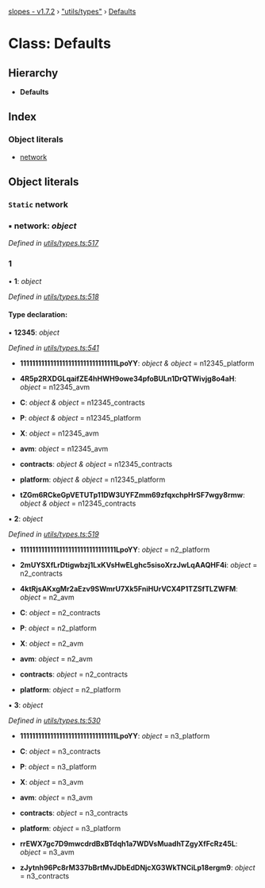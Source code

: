 [slopes - v1.7.2](../README.md) › ["utils/types"](../modules/_utils_types_.md) › [Defaults](_utils_types_.defaults.md)

# Class: Defaults

## Hierarchy

* **Defaults**

## Index

### Object literals

* [network](_utils_types_.defaults.md#static-network)

## Object literals

### `Static` network

### ▪ **network**: *object*

*Defined in [utils/types.ts:517](https://github.com/ava-labs/slopes/blob/ba50532/src/utils/types.ts#L517)*

###  1

• **1**: *object*

*Defined in [utils/types.ts:518](https://github.com/ava-labs/slopes/blob/ba50532/src/utils/types.ts#L518)*

#### Type declaration:

▪ **12345**: *object*

*Defined in [utils/types.ts:541](https://github.com/ava-labs/slopes/blob/ba50532/src/utils/types.ts#L541)*

* **11111111111111111111111111111111LpoYY**: *object & object* =  n12345_platform

* **4R5p2RXDGLqaifZE4hHWH9owe34pfoBULn1DrQTWivjg8o4aH**: *object* =  n12345_avm

* **C**: *object & object* =  n12345_contracts

* **P**: *object & object* =  n12345_platform

* **X**: *object* =  n12345_avm

* **avm**: *object* =  n12345_avm

* **contracts**: *object & object* =  n12345_contracts

* **platform**: *object & object* =  n12345_platform

* **tZGm6RCkeGpVETUTp11DW3UYFZmm69zfqxchpHrSF7wgy8rmw**: *object & object* =  n12345_contracts

▪ **2**: *object*

*Defined in [utils/types.ts:519](https://github.com/ava-labs/slopes/blob/ba50532/src/utils/types.ts#L519)*

* **11111111111111111111111111111111LpoYY**: *object* =  n2_platform

* **2mUYSXfLrDtigwbzj1LxKVsHwELghc5sisoXrzJwLqAAQHF4i**: *object* =  n2_contracts

* **4ktRjsAKxgMr2aEzv9SWmrU7Xk5FniHUrVCX4P1TZSfTLZWFM**: *object* =  n2_avm

* **C**: *object* =  n2_contracts

* **P**: *object* =  n2_platform

* **X**: *object* =  n2_avm

* **avm**: *object* =  n2_avm

* **contracts**: *object* =  n2_contracts

* **platform**: *object* =  n2_platform

▪ **3**: *object*

*Defined in [utils/types.ts:530](https://github.com/ava-labs/slopes/blob/ba50532/src/utils/types.ts#L530)*

* **11111111111111111111111111111111LpoYY**: *object* =  n3_platform

* **C**: *object* =  n3_contracts

* **P**: *object* =  n3_platform

* **X**: *object* =  n3_avm

* **avm**: *object* =  n3_avm

* **contracts**: *object* =  n3_contracts

* **platform**: *object* =  n3_platform

* **rrEWX7gc7D9mwcdrdBxBTdqh1a7WDVsMuadhTZgyXfFcRz45L**: *object* =  n3_avm

* **zJytnh96Pc8rM337bBrtMvJDbEdDNjcXG3WkTNCiLp18ergm9**: *object* =  n3_contracts
